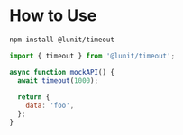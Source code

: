 # How to Use

```sh
npm install @lunit/timeout
```

```js
import { timeout } from '@lunit/timeout';

async function mockAPI() {
  await timeout(1000);
  
  return {
    data: 'foo',
  };
}
```